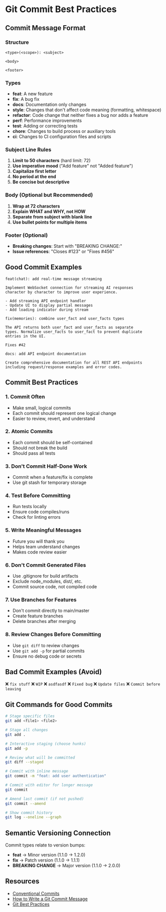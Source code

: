 # Git Commit Best Practices

## Commit Message Format

### Structure
```
<type>(<scope>): <subject>

<body>

<footer>
```

### Types
- **feat**: A new feature
- **fix**: A bug fix
- **docs**: Documentation only changes
- **style**: Changes that don't affect code meaning (formatting, whitespace)
- **refactor**: Code change that neither fixes a bug nor adds a feature
- **perf**: Performance improvements
- **test**: Adding or correcting tests
- **chore**: Changes to build process or auxiliary tools
- **ci**: Changes to CI configuration files and scripts

### Subject Line Rules
1. **Limit to 50 characters** (hard limit: 72)
2. **Use imperative mood** ("Add feature" not "Added feature")
3. **Capitalize first letter**
4. **No period at the end**
5. **Be concise but descriptive**

### Body (Optional but Recommended)
1. **Wrap at 72 characters**
2. **Explain WHAT and WHY, not HOW**
3. **Separate from subject with blank line**
4. **Use bullet points for multiple items**

### Footer (Optional)
- **Breaking changes**: Start with "BREAKING CHANGE:"
- **Issue references**: "Closes #123" or "Fixes #456"

## Good Commit Examples

```
feat(chat): add real-time message streaming

Implement WebSocket connection for streaming AI responses
character by character to improve user experience.

- Add streaming API endpoint handler
- Update UI to display partial messages
- Add loading indicator during stream
```

```
fix(memories): combine user_fact and user_facts types

The API returns both user_fact and user_facts as separate
types. Normalize user_facts to user_fact to prevent duplicate
entries in the UI.

Fixes #42
```

```
docs: add API endpoint documentation

Create comprehensive documentation for all REST API endpoints
including request/response examples and error codes.
```

## Commit Best Practices

### 1. **Commit Often**
- Make small, logical commits
- Each commit should represent one logical change
- Easier to review, revert, and understand

### 2. **Atomic Commits**
- Each commit should be self-contained
- Should not break the build
- Should pass all tests

### 3. **Don't Commit Half-Done Work**
- Commit when a feature/fix is complete
- Use git stash for temporary storage

### 4. **Test Before Committing**
- Run tests locally
- Ensure code compiles/runs
- Check for linting errors

### 5. **Write Meaningful Messages**
- Future you will thank you
- Helps team understand changes
- Makes code review easier

### 6. **Don't Commit Generated Files**
- Use .gitignore for build artifacts
- Exclude node_modules, dist/, etc.
- Commit source code, not compiled code

### 7. **Use Branches for Features**
- Don't commit directly to main/master
- Create feature branches
- Delete branches after merging

### 8. **Review Changes Before Committing**
- Use `git diff` to review changes
- Use `git add -p` for partial commits
- Ensure no debug code or secrets

## Bad Commit Examples (Avoid)

❌ `fix stuff`
❌ `WIP`
❌ `asdfasdf`
❌ `Fixed bug`
❌ `Update files`
❌ `Commit before leaving`

## Git Commands for Good Commits

```bash
# Stage specific files
git add <file1> <file2>

# Stage all changes
git add .

# Interactive staging (choose hunks)
git add -p

# Review what will be committed
git diff --staged

# Commit with inline message
git commit -m "feat: add user authentication"

# Commit with editor for longer message
git commit

# Amend last commit (if not pushed)
git commit --amend

# Show commit history
git log --oneline --graph
```

## Semantic Versioning Connection

Commit types relate to version bumps:
- **feat** → Minor version (1.1.0 → 1.2.0)
- **fix** → Patch version (1.1.0 → 1.1.1)
- **BREAKING CHANGE** → Major version (1.1.0 → 2.0.0)

## Resources

- [Conventional Commits](https://www.conventionalcommits.org/)
- [How to Write a Git Commit Message](https://chris.beams.io/posts/git-commit/)
- [Git Best Practices](https://git-scm.com/book/en/v2/Distributed-Git-Contributing-to-a-Project)
